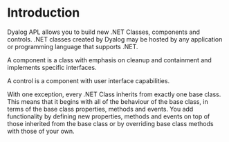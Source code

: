 # Introduction

Dyalog APL allows you to build new .NET Classes, components and controls. .NET classes created by Dyalog may be hosted by any application or programming language that supports .NET.

A component is a class with emphasis on cleanup and containment and implements specific interfaces.

A control is a component with user interface capabilities.

With one exception, every .NET Class inherits from exactly one base class. This means that it begins with all of the behaviour of the base class, in terms of the base class properties, methods and events. You add functionality by defining new properties, methods and events on top of those inherited from the base class or by overriding base class methods with those of your own.

